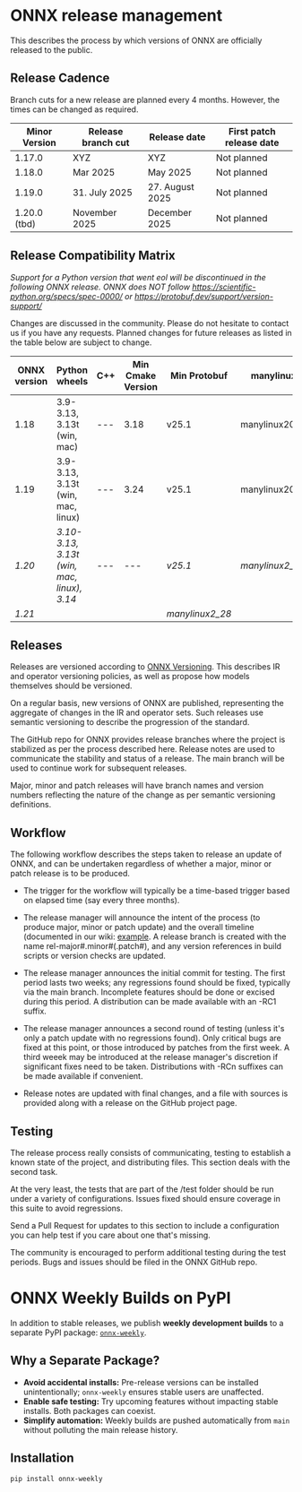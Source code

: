 <!--
Copyright (c) ONNX Project Contributors

SPDX-License-Identifier: Apache-2.0
-->

# ONNX release management

This describes the process by which versions of ONNX are officially released to the public.


Release Cadence
---------------

Branch cuts for a new release are planned every 4 months. However, the times can be changed as required.

| Minor Version | Release branch cut | Release date | First patch release date |
| --- | --- | --- | --- |
| 1.17.0 | XYZ | XYZ | Not planned |
| 1.18.0 | Mar 2025 | May 2025 | Not planned |
| 1.19.0 | 31. July 2025 | 27. August 2025 | Not planned |
| 1.20.0 (tbd) | November 2025 | December 2025 | Not planned |

Release Compatibility Matrix
----------------------------

*Support for a Python version that went eol will be discontinued in the following ONNX release.*
*ONNX does NOT follow https://scientific-python.org/specs/spec-0000/ or https://protobuf.dev/support/version-support/*

Changes are discussed in the community. Please do not hesitate to contact us if you have any requests.
Planned changes for future releases as listed in the table below are subject to change.

|ONNX version	| Python wheels | C++ | Min Cmake Version | Min Protobuf | manylinux |
| --- | --- | --- | --- | --- | --- |
| 1.18 | 3.9-3.13, 3.13t (win, mac) | --- | 3.18 | v25.1 | manylinux2014 |
| 1.19 | 3.9-3.13, 3.13t (win, mac, linux) | --- | 3.24 | v25.1 | manylinux2014 |
| *1.20* | *3.10-3.13, 3.13t (win, mac, linux), 3.14* | --- | --- | *v25.1* | *manylinux2_28* |
| *1.21* | | | | *manylinux2_28* |

Releases
--------

Releases are versioned according to [ONNX Versioning](docs/Versioning.md). This describes IR and operator versioning policies, as well as propose how models themselves should be versioned.

On a regular basis, new versions of ONNX are published, representing the aggregate of changes in the IR and operator sets. Such releases use semantic versioning to describe the progression of the standard.

The GitHub repo for ONNX provides release branches where the project is stabilized as per the process described here. Release notes are used to communicate the stability and status of a release. The main branch will be used to continue work for subsequent releases.

Major, minor and patch releases will have branch names and version numbers reflecting the nature of the change as per semantic versioning definitions.

Workflow
--------

The following workflow describes the steps taken to release an update of ONNX,
and can be undertaken regardless of whether a major, minor or patch release is
to be produced.

- The trigger for the workflow will typically be a time-based trigger based on
  elapsed time (say every three months).

- The release manager will announce the intent of the process (to produce
  major, minor or patch update) and the overall timeline (documented in our
  wiki: [example](https://github.com/onnx/onnx/wiki/Logistics-for-ONNX-Release-1.19.0).
  A release branch is created with the name rel-major#.minor#(.patch#), and any version
  references in build scripts or version checks are updated.

- The release manager announces the initial commit for testing. The first
  period lasts two weeks; any regressions found should be fixed, typically via
  the main branch. Incomplete features should be done or excised during this
  period. A distribution can be made available with an -RC1 suffix.

- The release manager announces a second round of testing (unless it's only a
  patch update with no regressions found). Only critical bugs are fixed at
  this point, or those introduced by patches from the first week. A third
  weeek may be introduced at the release manager's discretion if significant
  fixes need to be taken. Distributions with -RCn suffixes can be made
  available if convenient.

- Release notes are updated with final changes, and a file with sources is
  provided along with a release on the GitHub project page.

Testing
-------

The release process really consists of communicating, testing to establish a
known state of the project, and distributing files. This section deals with
the second task.

At the very least, the tests that are part of the /test folder should be run
under a variety of configurations. Issues fixed should ensure coverage in this
suite to avoid regressions.

Send a Pull Request for updates to this section to include a configuration you
can help test if you care about one that's missing.

The community is encouraged to perform additional testing during the test
periods. Bugs and issues should be filed in the ONNX GitHub repo.

# ONNX Weekly Builds on PyPI

In addition to stable releases, we publish **weekly development builds** to a separate PyPI package: [`onnx-weekly`](https://pypi.org/project/onnx-weekly/).

## Why a Separate Package?

- **Avoid accidental installs:** Pre-release versions can be installed unintentionally; `onnx-weekly` ensures stable users are unaffected.
- **Enable safe testing:** Try upcoming features without impacting stable installs. Both packages can coexist.
- **Simplify automation:** Weekly builds are pushed automatically from `main` without polluting the main release history.

## Installation

```bash
pip install onnx-weekly
